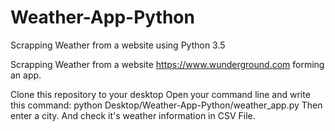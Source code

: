 # Weather-App-Python
Scrapping Weather from a website using Python 3.5

Scrapping Weather from a website https://www.wunderground.com forming an app.

Clone this repository to your desktop
Open your command line and write this command: python Desktop/Weather-App-Python/weather_app.py
Then enter a city.
And check it's weather information in CSV File.
